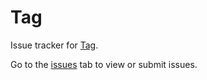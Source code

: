 # Tag

Issue tracker for [Tag](https://anarchy-rnd.itch.io/tag).

Go to the [issues](https://github.com/anarchy-rnd/tag/issues) tab to view or submit issues.
